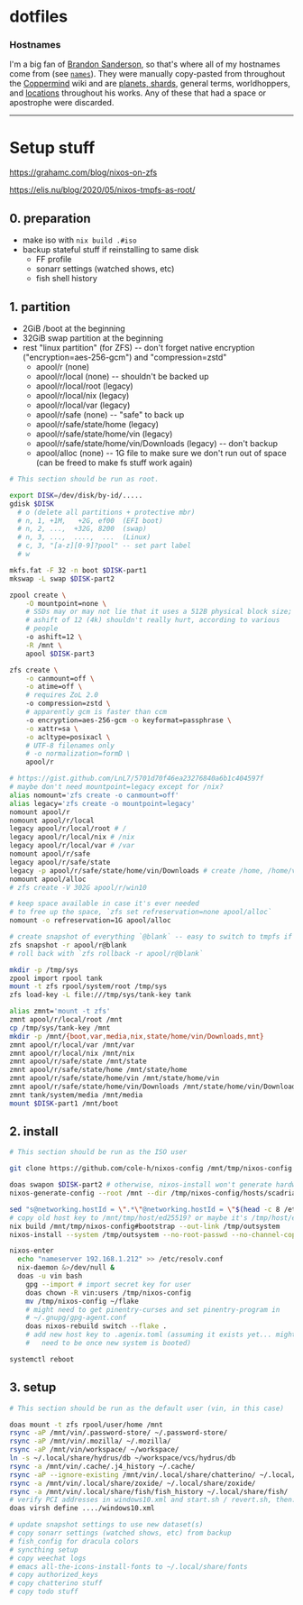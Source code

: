 # dotfiles

### Hostnames

I'm a big fan of [Brandon Sanderson], so that's where all of my hostnames come
from (see [`names`](./names)). They were manually copy-pasted from throughout the
[Coppermind] wiki and are [planets, shards], general terms, worldhoppers, and
[locations] throughout his works. Any of these that had a space or apostrophe
were discarded.

[Brandon Sanderson]: https://www.brandonsanderson.com/
[hostnames]: ./hostnames
[Coppermind]: https://coppermind.net/wiki/Coppermind:Welcome
[planets, shards]: https://coppermind.net/wiki/Cosmere#Planets
[locations]: https://coppermind.net/wiki/Category:Locations

---

# Setup stuff

https://grahamc.com/blog/nixos-on-zfs

https://elis.nu/blog/2020/05/nixos-tmpfs-as-root/

## 0. preparation
  - make iso with `nix build .#iso`
  - backup stateful stuff if reinstalling to same disk
    - FF profile
    - sonarr settings (watched shows, etc)
    - fish shell history

## 1. partition
  - 2GiB /boot at the beginning
  - 32GiB swap partition at the beginning
  - rest "linux partition" (for ZFS) -- don't forget native encryption
    ("encryption=aes-256-gcm") and "compression=zstd"
    - apool/r (none)
    - apool/r/local (none) -- shouldn't be backed up
    - apool/r/local/root (legacy)
    - apool/r/local/nix (legacy)
    - apool/r/local/var (legacy)
    - apool/r/safe (none) -- "safe" to back up
    - apool/r/safe/state/home (legacy)
    - apool/r/safe/state/home/vin (legacy)
    - apool/r/safe/state/home/vin/Downloads (legacy) -- don't backup
    - apool/alloc (none) -- 1G file to make sure we don't run out of space (can be freed to make fs stuff work again)

``` sh
# This section should be run as root.

export DISK=/dev/disk/by-id/.....
gdisk $DISK
  # o (delete all partitions + protective mbr)
  # n, 1, +1M,   +2G, ef00  (EFI boot)
  # n, 2, ...,  +32G, 8200  (swap)
  # n, 3, ...,  ....,  ...  (Linux)
  # c, 3, "[a-z][0-9]?pool" -- set part label
  # w

mkfs.fat -F 32 -n boot $DISK-part1
mkswap -L swap $DISK-part2

zpool create \
    -O mountpoint=none \
    # SSDs may or may not lie that it uses a 512B physical block size;
    # ashift of 12 (4k) shouldn't really hurt, according to various
    # people
    -o ashift=12 \
    -R /mnt \
    apool $DISK-part3

zfs create \
    -o canmount=off \
    -o atime=off \
    # requires ZoL 2.0
    -o compression=zstd \
    # apparently gcm is faster than ccm
    -o encryption=aes-256-gcm -o keyformat=passphrase \
    -o xattr=sa \
    -o acltype=posixacl \
    # UTF-8 filenames only
    # -o normalization=formD \
    apool/r

# https://gist.github.com/LnL7/5701d70f46ea23276840a6b1c404597f
# maybe don't need mountpoint=legacy except for /nix?
alias nomount='zfs create -o canmount=off'
alias legacy='zfs create -o mountpoint=legacy'
nomount apool/r
nomount apool/r/local
legacy apool/r/local/root # /
legacy apool/r/local/nix # /nix
legacy apool/r/local/var # /var
nomount apool/r/safe
legacy apool/r/safe/state
legacy -p apool/r/safe/state/home/vin/Downloads # create /home, /home/vin, and /home/vin/Downloads datasets
nomount apool/alloc
# zfs create -V 302G apool/r/win10

# keep space available in case it's ever needed
# to free up the space, `zfs set refreservation=none apool/alloc`
nomount -o refreservation=1G apool/alloc

# create snapshot of everything `@blank` -- easy to switch to tmpfs if I want
zfs snapshot -r apool/r@blank
# roll back with `zfs rollback -r apool/r@blank`

mkdir -p /tmp/sys
zpool import rpool tank
mount -t zfs rpool/system/root /tmp/sys
zfs load-key -L file:///tmp/sys/tank-key tank

alias zmnt='mount -t zfs'
zmnt apool/r/local/root /mnt
cp /tmp/sys/tank-key /mnt
mkdir -p /mnt/{boot,var,media,nix,state/home/vin/Downloads,mnt}
zmnt apool/r/local/var /mnt/var
zmnt apool/r/local/nix /mnt/nix
zmnt apool/r/safe/state /mnt/state
zmnt apool/r/safe/state/home /mnt/state/home
zmnt apool/r/safe/state/home/vin /mnt/state/home/vin
zmnt apool/r/safe/state/home/vin/Downloads /mnt/state/home/vin/Downloads
zmnt tank/system/media /mnt/media
mount $DISK-part1 /mnt/boot
```


## 2. install

``` sh
# This section should be run as the ISO user

git clone https://github.com/cole-h/nixos-config /mnt/tmp/nixos-config

doas swapon $DISK-part2 # otherwise, nixos-install won't generate hardware config for this
nixos-generate-config --root /mnt --dir /tmp/nixos-config/hosts/scadrial

sed "s@networking.hostId = \".*\"@networking.hostId = \"$(head -c 8 /etc/machine-id)\"@" -i hosts/scadrial/modules/networking.nix
# copy old host key to /mnt/tmp/host/ed25519? or maybe it's /tmp/host/ed25519. why not both.
nix build /mnt/tmp/nixos-config#bootstrap --out-link /tmp/outsystem
nixos-install --system /tmp/outsystem --no-root-passwd --no-channel-copy

nixos-enter
  echo "nameserver 192.168.1.212" >> /etc/resolv.conf
  nix-daemon &>/dev/null &
  doas -u vin bash
    gpg --import # import secret key for user
    doas chown -R vin:users /tmp/nixos-config
    mv /tmp/nixos-config ~/flake
    # might need to get pinentry-curses and set pinentry-program in
    # ~/.gnupg/gpg-agent.conf
    doas nixos-rebuild switch --flake .
    # add new host key to .agenix.toml (assuming it exists yet... might
    #   need to be once new system is booted)

systemctl reboot
```


## 3. setup

``` sh
# This section should be run as the default user (vin, in this case)

doas mount -t zfs rpool/user/home /mnt
rsync -aP /mnt/vin/.password-store/ ~/.password-store/
rsync -aP /mnt/vin/.mozilla/ ~/.mozilla/
rsync -aP /mnt/vin/workspace/ ~/workspace/
ln -s ~/.local/share/hydrus/db ~/workspace/vcs/hydrus/db
rsync -a /mnt/vin/.cache/.j4_history ~/.cache/
rsync -aP --ignore-existing /mnt/vin/.local/share/chatterino/ ~/.local/share/chatterino/
rsync -a /mnt/vin/.local/share/zoxide/ ~/.local/share/zoxide/
rsync -a /mnt/vin/.local/share/fish/fish_history ~/.local/share/fish/
# verify PCI addresses in windows10.xml and start.sh / revert.sh, then:
doas virsh define ..../windows10.xml

# update snapshot settings to use new dataset(s)
# copy sonarr settings (watched shows, etc) from backup
# fish_config for dracula colors
# syncthing setup
# copy weechat logs
# emacs all-the-icons-install-fonts to ~/.local/share/fonts
# copy authorized_keys
# copy chatterino stuff
# copy todo stuff
```
